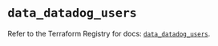 # `data_datadog_users`

Refer to the Terraform Registry for docs: [`data_datadog_users`](https://registry.terraform.io/providers/datadog/datadog/3.74.0/docs/data-sources/users).
